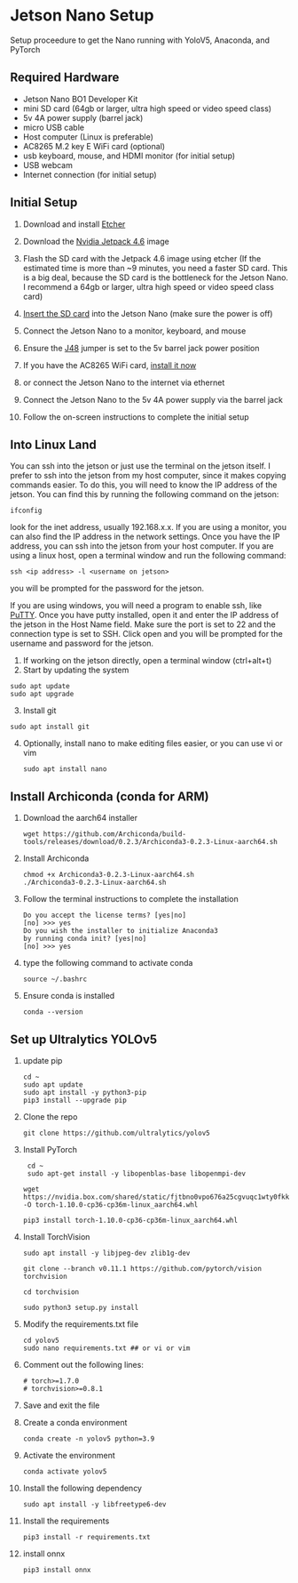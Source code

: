 # Jetson Nano Setup
 Setup proceedure to get the Nano running with YoloV5, Anaconda, and PyTorch
## Required Hardware
 * Jetson Nano BO1 Developer Kit
 * mini SD card (64gb or larger, ultra high speed or video speed class)
 * 5v 4A power supply (barrel jack)
 * micro USB cable
 * Host computer  (Linux is preferable)
 * AC8265 M.2 key E WiFi card (optional)
 * usb keyboard, mouse, and HDMI monitor (for initial setup)
 * USB webcam 
 * Internet connection (for initial setup)

## Initial Setup
1. Download and install [Etcher](https://www.balena.io/etcher/)
2. Download the [Nvidia Jetpack 4.6](https://developer.nvidia.com/jetpack-sdk-46-archive) image
3. Flash the SD card with the Jetpack 4.6 image using etcher (If the estimated time is more than ~9 minutes, you need a faster SD card. This is a big deal, because the SD card is the bottleneck for the Jetson Nano.  I recommend a 64gb or larger, ultra high speed or video speed class card)
   
4. [Insert the SD card](https://developer.download.nvidia.com/embedded/images/jetsonOrinNano/getting_started/jetson-orin-nano-dev-kit-sd-slot.jpg) into the Jetson Nano (make sure the power is off)
5. Connect the Jetson Nano to a monitor, keyboard, and mouse
6. Ensure the [J48](https://jetsonhacks.com/2019/04/10/jetson-nano-use-more-power/) jumper is set to the 5v barrel jack power position
7. If you have the AC8265 WiFi card, [install it now](https://www.jetsonhacks.com/2019/04/08/jetson-nano-intel-wifi-and-bluetooth/)
8. or connect the Jetson Nano to the internet via ethernet
9.  Connect the Jetson Nano to the 5v 4A power supply via the barrel jack
10. Follow the on-screen instructions to complete the initial setup

## Into Linux Land
You can ssh into the jetson or just use the terminal on the jetson itself.  I prefer to ssh into the jetson from my host computer, since it makes copying commands easier.  To do this, you will need to know the IP address of the jetson.  You can find this by running the following command on the jetson:
```
ifconfig
```
look for the inet address, usually 192.168.x.x.  If you are using a monitor, you can also find the IP address in the network settings.  Once you have the IP address, you can ssh into the jetson from your host computer.  If you are using a linux host, open a terminal window and run the following command:

```
ssh <ip address> -l <username on jetson>
```
you will be prompted for the password for the jetson.

If you are using windows, you will need a program to enable ssh, like [PuTTY](https://www.putty.org/).  Once you have putty installed, open it and enter the IP address of the jetson in the Host Name field.  Make sure the port is set to 22 and the connection type is set to SSH.  Click open and you will be prompted for the username and password for the jetson.

1. If working on the jetson directly, open a terminal window (ctrl+alt+t) 
2. Start by updating the system
```
sudo apt update
sudo apt upgrade
```
3. Install git
```
sudo apt install git
```
4. Optionally, install nano to make editing files easier,
   or you can use vi or vim
    ```
    sudo apt install nano
    ```
## Install Archiconda (conda for ARM)

1. Download the aarch64 installer
   ```
   wget https://github.com/Archiconda/build-tools/releases/download/0.2.3/Archiconda3-0.2.3-Linux-aarch64.sh
   ```
2. Install Archiconda
    ```
    chmod +x Archiconda3-0.2.3-Linux-aarch64.sh
    ./Archiconda3-0.2.3-Linux-aarch64.sh
    ```

3. Follow the terminal instructions to complete the installation
    ```
    Do you accept the license terms? [yes|no]
    [no] >>> yes
    Do you wish the installer to initialize Anaconda3
    by running conda init? [yes|no]
    [no] >>> yes
    ```

4. type the following command to activate conda
    ```
    source ~/.bashrc
    ```
5. Ensure conda is installed
    ```
    conda --version
    ```
## Set up Ultralytics YOLOv5

1. update pip
    ```
    cd ~
    sudo apt update
    sudo apt install -y python3-pip
    pip3 install --upgrade pip
    ```
2. Clone the repo
    ```
    git clone https://github.com/ultralytics/yolov5
    ```
3. Install PyTorch
   ```
    cd ~
    sudo apt-get install -y libopenblas-base libopenmpi-dev
    ```
    ```
    wget https://nvidia.box.com/shared/static/fjtbno0vpo676a25cgvuqc1wty0fkkg6.whl -O torch-1.10.0-cp36-cp36m-linux_aarch64.whl
    ```
    ```
    pip3 install torch-1.10.0-cp36-cp36m-linux_aarch64.whl

   ```
4. Install TorchVision
    ```
    sudo apt install -y libjpeg-dev zlib1g-dev
    ```
    ```
    git clone --branch v0.11.1 https://github.com/pytorch/vision torchvision
    ```
    ```
    cd torchvision

    sudo python3 setup.py install
    ```

5. Modify the requirements.txt file
    ```
    cd yolov5
    sudo nano requirements.txt ## or vi or vim
    ```
6. Comment out the following lines:
    ```
    # torch>=1.7.0
    # torchvision>=0.8.1
    ```
7.  Save and exit the file
8.  Create a conda environment
    ```
    conda create -n yolov5 python=3.9
    ```
9.  Activate the environment
    ```
    conda activate yolov5
    ```
10. Install the following dependency
    ```
    sudo apt install -y libfreetype6-dev
    
    ```

11. Install the requirements
    ```
    pip3 install -r requirements.txt
    ```
12. install onnx
    ```
    pip3 install onnx
    ```
